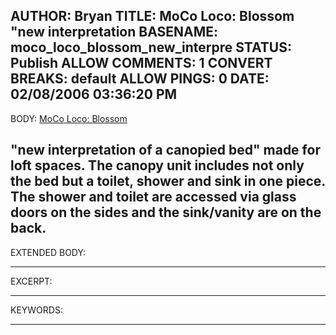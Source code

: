AUTHOR: Bryan
TITLE: MoCo Loco: Blossom "new interpretation
BASENAME: moco_loco_blossom_new_interpre
STATUS: Publish
ALLOW COMMENTS: 1
CONVERT BREAKS: __default__
ALLOW PINGS: 0
DATE: 02/08/2006 03:36:20 PM
-----
BODY:
<a title="MoCo Loco: Blossom" href="http://mocoloco.com/archives/002092.php">MoCo Loco: Blossom</a>

"new interpretation of a canopied bed" made for loft spaces. The canopy unit includes not only the bed but a toilet, shower and sink in one piece. The shower and toilet are accessed via glass doors on the sides and the sink/vanity are on the back.
-----
EXTENDED BODY:

-----
EXCERPT:

-----
KEYWORDS:

-----


